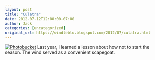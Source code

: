 ```yaml
---
layout: post
title: "Culatra"
date: 2012-07-12T12:00:00-07:00
author: Jack
categories: [uncategorized]
original_url: https://windleblo.blogspot.com/2012/07/culatra.html
---
```


[![Photobucket](https://lh3.googleusercontent.com/blogger_img_proxy/AEn0k_ssjIhSCZ7Jy5jY_5M48-F4I3lhXhwgj9GJGSbF9j3ZxNxZuwluR5aWobXgjSo2pYbgpDBhsxh7Cr27XyKZsoXgSu3RhyvdDmMVP3B8n_EjZPePbbeKobcSFp9nRNPda_HGrdNEYQZq-uBR=s0-d)](http://s373.photobucket.com/albums/oo174/windleblo/Culatra/?action=view&current=DSCN6779.jpg) Last year, I learned a lesson about how not to start the season. The wind served as a convenient scapegoat.